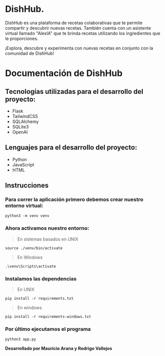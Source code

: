 # DishHub.

DishHub es una plataforma de recetas colaborativas que te permite compartir y descubrir nuevas recetas. También cuenta con un asistente virtual llamado "AlexIA" que te brinda recetas utilizando los ingredientes que le proporciones.

¡Explora, descubre y experimenta con nuevas recetas en conjunto con la comunidad de DishHub!

# Documentación de DishHub


## **Tecnologías utilizadas para el desarrollo del proyecto:**
- Flask
- TailwindCSS
- SQLAlchemy
- SQLite3
- OpenAI

## **Lenguajes para el desarrollo del proyecto:**
- Python
- JavaScript
- HTML


## Instrucciones



### Para correr la aplicación primero debemos crear nuestro entorno virtual:

```
python3 -m venv venv
```
### Ahora activamos nuestro entorno:
> En sistemas basados en UNIX
```
source ./venv/bin/activate
```
> En Windows
```
.\venv\Scripts\activate
```
### Instalamos las dependencias

> En UNIX
```
pip install -r requirements.txt
```

> En windows
```
pip install -r requirements-windows.txt
```
### Por último ejecutamos el programa
```
python3 app.py
```


**Desarrollado por Mauricio Arana y Rodrigo Vallejos**
